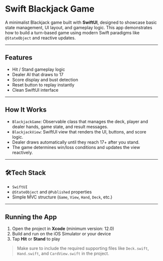 # Swift Blackjack Game

A minimalist Blackjack game built with **SwiftUI**, designed to showcase basic state management, UI layout, and gameplay logic. This app demonstrates how to build a turn-based game using modern Swift paradigms like `@StateObject` and reactive updates.

---

## Features

- Hit / Stand gameplay logic
- Dealer AI that draws to 17
- Score display and bust detection
- Reset button to replay instantly
- Clean SwiftUI interface

---

## How It Works

- `BlackjackGame`: Observable class that manages the deck, player and dealer hands, game state, and result messages.
- `BlackjackView`: SwiftUI view that renders the UI, buttons, and score logic.
- Dealer draws automatically until they reach 17+ after you stand.
- The game determines win/loss conditions and updates the view reactively.

---

## 🛠Tech Stack

- `SwiftUI`
- `@StateObject` and `@Published` properties
- Simple MVC structure (`Game`, `View`, `Hand`, `Deck`, etc.)

---

## Running the App

1. Open the project in **Xcode** (minimum version: 12.0)
2. Build and run on the iOS Simulator or your device
3. Tap **Hit** or **Stand** to play

> Make sure to include the required supporting files like `Deck.swift`, `Hand.swift`, and `CardView.swift` in the project.
